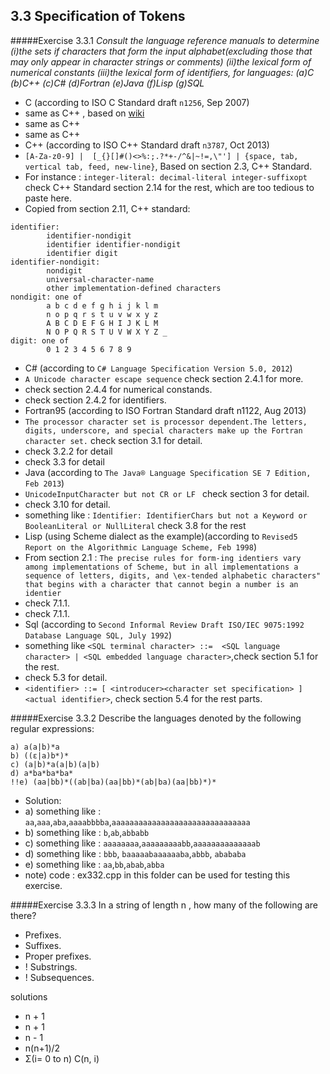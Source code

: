 3.3 Specification of Tokens
---------------------------------------------
#####Exercise 3.3.1
_Consult the language reference manuals to determine_ 
_(i)the sets if characters that form the input alphabet(excluding those that may only appear_
_in  character strings or comments)_
_(ii)the lexical form of numerical constants_
_(iii)the lexical form of identifiers, for languages:_
_(a)C  (b)C++  (c)C#  (d)Fortran  (e)Java (f)Lisp (g)SQL_
- C (according to ISO C Standard draft `n1256`, Sep 2007)
 - same as C++ , based on [wiki](http://en.wikipedia.org/wiki/C_(programming_language)#Character_set)
 - same as C++
 - same as C++
- C++ (according to ISO C++ Standard draft `n3787`, Oct 2013)
 - ```[A-Za-z0-9] |  [_{}[]#()<>%:;.?*+-/^&|~!=,\"'] | {space, tab, vertical tab, feed, new-line}```, Based on section 2.3, C++ Standard.
 - For instance : `integer-literal: decimal-literal integer-suffixopt` check C++ Standard section 2.14 for the rest, which are too tedious to paste here.
 - Copied from section 2.11, C++ standard:
```
identifier:
        identifier-nondigit
        identifier identifier-nondigit
        identifier digit
identifier-nondigit:
        nondigit
        universal-character-name
        other implementation-defined characters
nondigit: one of
        a b c d e f g h i j k l m
        n o p q r s t u v w x y z
        A B C D E F G H I J K L M
        N O P Q R S T U V W X Y Z _
digit: one of
        0 1 2 3 4 5 6 7 8 9
```
- C# (according to `C# Language Specification Version 5.0, 2012`)
 - `A Unicode character escape sequence` check section 2.4.1 for more.
 - check section 2.4.4 for numerical constands.
 - check section 2.4.2 for identifiers.
- Fortran95 (according to ISO Fortran Standard draft n1122, Aug 2013)
 - `The processor character set is processor dependent.The letters, digits, underscore, and special characters make up the Fortran character set.` check section 3.1 for detail.
 - check 3.2.2 for detail
 - check 3.3 for detail
- Java (according to `The Java® Language Specification SE 7 Edition, Feb 2013`)
 - `UnicodeInputCharacter but not CR or LF ` check section 3 for detail.
 - check 3.10 for detail.
 - something like :  `Identifier: IdentifierChars but not a Keyword or BooleanLiteral or NullLiteral` check 3.8 for the rest
- Lisp (using Scheme dialect as the example)(according to `Revised5 Report on the Algorithmic Language Scheme, Feb 1998`)
 - From section 2.1 : `The precise rules for form-ing identiers vary among implementations of Scheme, but in all implementations a sequence of letters, digits, and \ex-tended alphabetic characters" that begins with a character that cannot begin a number is an identier`
 - check 7.1.1.
 - check 7.1.1.
- Sql (according to `Second Informal Review Draft ISO/IEC 9075:1992 Database Language SQL, July 1992`)
 - something like `<SQL terminal character> ::=  <SQL language character> | <SQL embedded language character>`,check section 5.1 for the rest.
 - check 5.3 for detail.
 - `<identifier> ::= [ <introducer><character set specification> ] <actual identifier>`, check section 5.4 for the rest parts. 

#####Exercise 3.3.2
Describe the languages denoted by the following regular expressions:
```ecma
a) a(a|b)*a
b) ((ε|a)b*)*
c) (a|b)*a(a|b)(a|b)
d) a*ba*ba*ba*
!!e) (aa|bb)*((ab|ba)(aa|bb)*(ab|ba)(aa|bb)*)*
```
- Solution:
 - a) something like : `aa`,`aaa`,`aba`,`aaaabbbba`,`aaaaaaaaaaaaaaaaaaaaaaaaaaaaaaa`
 - b) something like : `b`,`ab`,`abbabb`
 - c) something like :  `aaaaaaaa`,`aaaaaaaaabb`,`aaaaaaaaaaaaaab`
 - d) something like :  `bbb`, `baaaaabaaaaaaba`,`abbb`, `abababa`
 - e) something like :  `aa`,`bb`,`abab`,`abba`
 - note) code : ex332.cpp in this folder can be used for testing this exercise.

#####Exercise 3.3.3
In a string of length n , how many of the following are there?
- Prefixes.
- Suffixes.
- Proper prefixes.
- ! Substrings.
- ! Subsequences.

solutions
- n + 1
- n + 1
- n - 1
- n(n+1)/2
- Σ(i= 0 to n) C(n, i)
